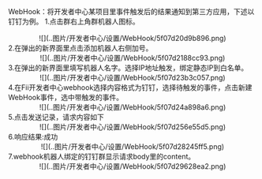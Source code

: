 WebHook：将开发者中心某项目里事件触发后的结果通知到第三方应用，下述以钉钉为例。
1.点击群右上角群机器人图标。
<div align=center>![](..图片/开发者中心/设置/WebHook/5f07d20d9b896.png)</div>
2.在弹出的新界面里点击添加机器人右侧加号。
<div align=center>![](..图片/开发者中心/设置/WebHook/5f07d2188cc93.png)</div>
3.在弹出的新界面里填写机器人名字。选择IP地址触发，绑定静态IP到白名单。
<div align=center>![](..图片/开发者中心/设置/WebHook/5f07d23b3c057.png)</div>
4.在Fii开发者中心webhook选择内容格式为钉钉，选择待触发的事件，点击新建WebHook事件，选中带触发的事件。
<div align=center>![](..图片/开发者中心/设置/WebHook/5f07d24a898a6.png)</div>
5.点击发送记录，请求内容如下
<div align=center>![](..图片/开发者中心/设置/WebHook/5f07d256e55d5.png)</div>
6.响应结果:成功
<div align=center>![](..图片/开发者中心/设置/WebHook/5f07d28245ff5.png)</div>
7.webhook机器人绑定的钉钉群显示请求body里的content。
<div align=center>![](..图片/开发者中心/设置/WebHook/5f07d29628ea2.png)</div>


